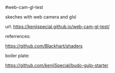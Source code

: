 #web-cam-gl-test

skeches with web camera and glsl

url:  https://kenjispecial.github.io/web-cam-gl-test/

referrences:

https://github.com/Blackhart/shaders

boiler plate:

https://github.com/kenjiSpecial/budo-gulp-starter
